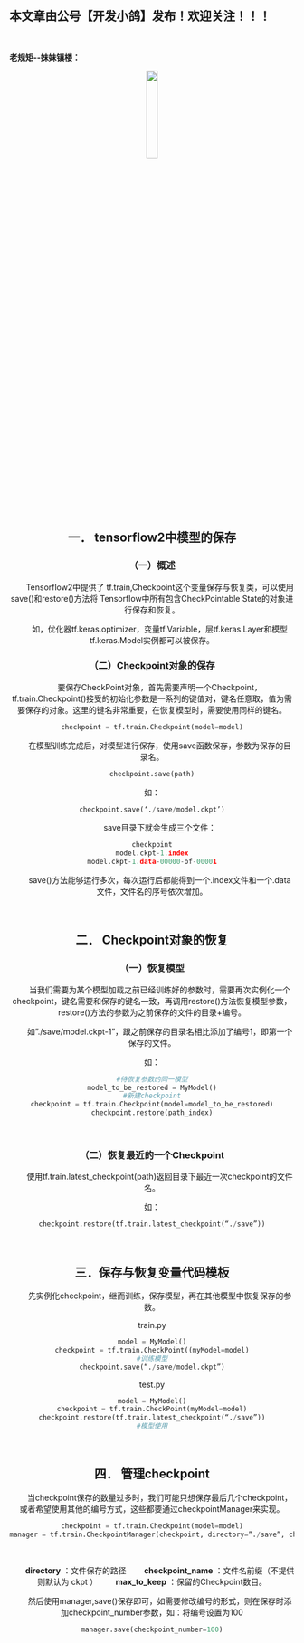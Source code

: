 ﻿## 本文章由公号【开发小鸽】发布！欢迎关注！！！
<br>

**老规矩--妹妹镇楼：**
<center>
<img src="https://img-blog.csdnimg.cn/20200721223424816.JPG"   width="20%">


## 一．	tensorflow2中模型的保存
### （一）概述
&nbsp;  &nbsp;  &nbsp;  &nbsp;Tensorflow2中提供了 tf.train,Checkpoint这个变量保存与恢复类，可以使用save()和restore()方法将 Tensorflow中所有包含CheckPointable State的对象进行保存和恢复。

&nbsp;  &nbsp;  &nbsp;  &nbsp;如，优化器tf.keras.optimizer，变量tf.Variable，层tf.keras.Layer和模型tf.keras.Model实例都可以被保存。
<br>


### （二）Checkpoint对象的保存
&nbsp;  &nbsp;  &nbsp;  &nbsp;要保存CheckPoint对象，首先需要声明一个Checkpoint，tf.train.Checkpoint()接受的初始化参数是一系列的键值对，键名任意取，值为需要保存的对象。这里的键名非常重要，在恢复模型时，需要使用同样的键名。
	

```python
checkpoint = tf.train.Checkpoint(model=model)
```

&nbsp;  &nbsp;  &nbsp;  &nbsp;在模型训练完成后，对模型进行保存，使用save函数保存，参数为保存的目录名。

```python
checkpoint.save(path)
```

如：

```python
checkpoint.save(‘./save/model.ckpt’)
```

&nbsp;  &nbsp;  &nbsp;  &nbsp;save目录下就会生成三个文件：

```python
checkpoint
model.ckpt-1.index
model.ckpt-1.data-00000-of-00001
```

&nbsp;  &nbsp;  &nbsp;  &nbsp;save()方法能够运行多次，每次运行后都能得到一个.index文件和一个.data文件，文件名的序号依次增加。

<br>



## 二．	Checkpoint对象的恢复
### （一）恢复模型
&nbsp;  &nbsp;  &nbsp;  &nbsp;当我们需要为某个模型加载之前已经训练好的参数时，需要再次实例化一个checkpoint，键名需要和保存的键名一致，再调用restore()方法恢复模型参数，restore()方法的参数为之前保存的文件的目录+编号。<br>


&nbsp;  &nbsp;  &nbsp;  &nbsp;如”./save/model.ckpt-1”，跟之前保存的目录名相比添加了编号1，即第一个保存的文件。

如：

```python
#待恢复参数的同一模型
model_to_be_restored = MyModel()
#新建checkpoint
checkpoint = tf.train.Checkpoint(model=model_to_be_restored)
checkpoint.restore(path_index)
```
<br>


### （二）恢复最近的一个Checkpoint
&nbsp;  &nbsp;  &nbsp;  &nbsp;使用tf.train.latest_checkpoint(path)返回目录下最近一次checkpoint的文件名。

如：

```python
checkpoint.restore(tf.train.latest_checkpoint(“./save”))
```

<br>




## 三．保存与恢复变量代码模板

&nbsp;  &nbsp;  &nbsp;  &nbsp;先实例化checkpoint，继而训练，保存模型，再在其他模型中恢复保存的参数。

train.py

```python
model = MyModel()
checkpoint = tf.train.CheckPoint((myModel=model)
#训练模型
checkpoint.save(“./save/model.ckpt”)
```

test.py

```python
model = MyModel()
checkpoint = tf.train.CheckPoint(myModel=model)
checkpoint.restore(tf.train.latest_checkpoint(“./save”))
#模型使用
```
<br>




## 四．	管理checkpoint
&nbsp;  &nbsp;  &nbsp;  &nbsp;当checkpoint保存的数量过多时，我们可能只想保存最后几个checkpoint，或者希望使用其他的编号方式，这些都要通过checkpointManager来实现。
<br>



```python
checkpoint = tf.train.Checkpoint(model=model)
manager = tf.train.CheckpointManager(checkpoint, directory=”./save”, checkpoint_name=’model.ckpt’, max_to_keep=k)
```
<br>



&nbsp;  &nbsp;  &nbsp;  &nbsp;**directory**  ：文件保存的路径
&nbsp;  &nbsp;  &nbsp;  &nbsp;**checkpoint_name** ：文件名前缀（不提供则默认为
ckpt  ）
&nbsp;  &nbsp;  &nbsp;  &nbsp;**max_to_keep** ：保留的Checkpoint数目。
<br>



&nbsp;  &nbsp;  &nbsp;  &nbsp;然后使用manager,save()保存即可，如需要修改编号的形式，则在保存时添加checkpoint_number参数，如：将编号设置为100

```python
manager.save(checkpoint_number=100)
```




